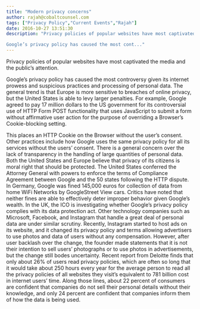 ```yaml
---
title: "Modern privacy concerns"
author: rajah@cobaltcounsel.com
tags: ["Privacy Policy","Current Events","Rajah"]
date: 2016-10-27 13:51:30
description: "Privacy policies of popular websites have most captivated the media and the public’s attention.

Google’s privacy policy has caused the most cont..."
---
```


Privacy policies of popular websites have most captivated the media and the public’s attention.

Google’s privacy policy has caused the most controversy given its internet prowess and suspicious practices and processing of personal data. The general trend is that Europe is more sensitive to breaches of online privacy, but the United States is able to levy larger penalties. For example, Google agreed to pay 17 million dollars to the US government for its controversial use of HTTP Form POST functionality that uses JavaScript to submit a form without affirmative user action for the purpose of overriding a Browser’s Cookie-blocking setting.

This places an HTTP Cookie on the Browser without the user’s consent. Other practices include how Google uses the same privacy policy for all its services without the users’ consent. There is a general concern over the lack of transparency in the handling of large quantities of personal data. Both the United States and Europe believe that privacy of its citizens is moral right that should be protected. The United States conferred the Attorney General with powers to enforce the terms of Compliance Agreement between Google and the 50 states following the HTTP dispute. In Germany, Google was fined 145,000 euros for collection of data from home WiFi Networks by GoogleStreet View cars. Critics have noted that neither fines are able to effectively deter improper behavior given Google’s wealth.
 In the UK, the ICO is investigating whether Google’s privacy policy complies with its data protection act. Other technology companies such as Microsoft, Facebook, and Instagram that handle a great deal of personal data are under similar scrutiny. Recently, Instagram started to host ads on its website, and it changed its privacy policy and terms allowing advertisers to use photos and data of users without any compensation.
However, after user backlash over the change, the founder made statements that it is not their intention to sell users’ photographs or to use photos in advertisements, but the change still bodes uncertainty. Recent report from Deloitte finds that only about 26% of users read privacy policies, which are often so long that it would take about 250 hours every year for the average person to read all the privacy policies of all websites they visit’s equivalent to 781 billion cost in internet users’ time. Along those lines, about 22 percent of consumers are confident that companies do not sell their personal details without their knowledge, and only 24 percent are confident that companies inform them of how the data is being used.